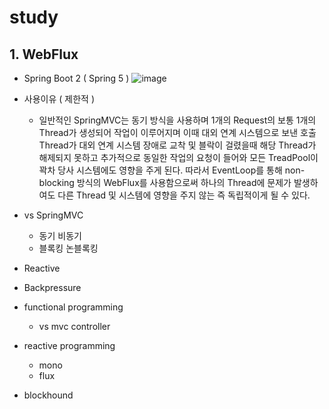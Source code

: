 # study

## 1. WebFlux
* Spring Boot 2 ( Spring 5 )
![image](https://user-images.githubusercontent.com/33863965/142557282-b423c3c8-2c60-4edd-93fc-51b190db826f.png)

* 사용이유 ( 제한적 )
    * 일반적인 SpringMVC는 동기 방식을 사용하며 1개의 Request의 보통 1개의 Thread가 생성되어 작업이 이루어지며 이때 대외 연계 시스템으로 보낸 호출 Thread가
대외 연계 시스템 장애로 교착 및 블락이 걸렸을때 해당 Thread가 해제되지 못하고 추가적으로 동일한 작업의 요청이 들어와 모든 TreadPool이 꽉차 당사 시스템에도 영향을 주게 된다.
따라서 EventLoop를 통해 non-blocking 방식의 WebFlux를 사용함으로써 하나의 Thread에 문제가 발생하여도 다른 Thread 및 시스템에 영향을 주지 않는 즉 독립적이게 될 수 있다.
    
* vs SpringMVC
    * 동기 비동기
    * 블록킹 논블록킹
          
* Reactive

* Backpressure 
        
* functional programming
    * vs mvc controller
          
* reactive programming
    * mono
    * flux
        
* blockhound
    
